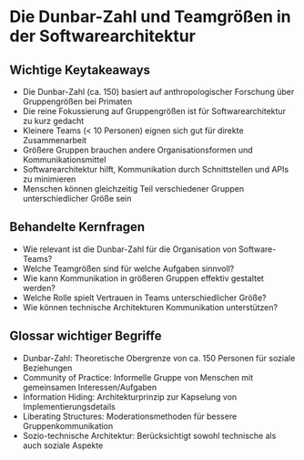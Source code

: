 # Die Dunbar-Zahl und Teamgrößen in der Softwarearchitektur

## Wichtige Keytakeaways
- Die Dunbar-Zahl (ca. 150) basiert auf anthropologischer Forschung über Gruppengrößen bei Primaten
- Die reine Fokussierung auf Gruppengrößen ist für Softwarearchitektur zu kurz gedacht
- Kleinere Teams (< 10 Personen) eignen sich gut für direkte Zusammenarbeit
- Größere Gruppen brauchen andere Organisationsformen und Kommunikationsmittel
- Softwarearchitektur hilft, Kommunikation durch Schnittstellen und APIs zu minimieren
- Menschen können gleichzeitig Teil verschiedener Gruppen unterschiedlicher Größe sein

## Behandelte Kernfragen
- Wie relevant ist die Dunbar-Zahl für die Organisation von Software-Teams?
- Welche Teamgrößen sind für welche Aufgaben sinnvoll?  
- Wie kann Kommunikation in größeren Gruppen effektiv gestaltet werden?
- Welche Rolle spielt Vertrauen in Teams unterschiedlicher Größe?
- Wie können technische Architekturen Kommunikation unterstützen?

## Glossar wichtiger Begriffe
- Dunbar-Zahl: Theoretische Obergrenze von ca. 150 Personen für soziale Beziehungen
- Community of Practice: Informelle Gruppe von Menschen mit gemeinsamen Interessen/Aufgaben
- Information Hiding: Architekturprinzip zur Kapselung von Implementierungsdetails
- Liberating Structures: Moderationsmethoden für bessere Gruppenkommunikation
- Sozio-technische Architektur: Berücksichtigt sowohl technische als auch soziale Aspekte